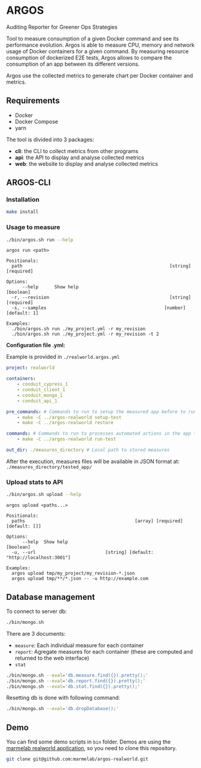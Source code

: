 # ARGOS

Auditing Reporter for Greener Ops Strategies

Tool to measure consumption of a given Docker command and see its performance evolution.
Argos is able to measure CPU, memory and network usage of Docker containers for a given command.
By measuring resource consumption of dockerized E2E tests, Argos allows to compare the consumption of an app between its different versions.

Argos use the collected metrics to generate chart per Docker container and metrics.

## Requirements

-   Docker
-   Docker Compose
-   yarn

The tool is divided into 3 packages:

-   **cli**: the CLI to collect metrics from other programs
-   **api**: the API to display and analyse collected metrics
-   **web**: the website to display and analyse collected metrics

## ARGOS-CLI

### Installation

```sh
make install
```

### Usage to measure

```sh
./bin/argos.sh run --help
```

```
argos run <path>

Positionals:
  path                                                       [string] [required]

Options:
      --help      Show help                                            [boolean]
  -r, --revision                                             [string] [required]
  -s, --samples                                            [number] [default: 1]

Examples:
  ./bin/argos.sh run ./my_project.yml -r my_revision
  ./bin/argos.sh run ./my_project.yml -r my_revision -t 2
```

**Configuration file .yml:**

Example is provided in `./realworld.argos.yml`

```yml
project: realworld

containers:
    - conduit_cypress_1
    - conduit_client_1
    - conduit_mongo_1
    - conduit_api_1

pre_commands: # Commands to run to setup the measured app before to run the measures
    - make -C ../argos-realworld setup-test
    - make -C ../argos-realworld restore

commands: # Commands to run to processes automated actions in the app to be measured (ie : with cypress)
    - make -C ../argos-realworld run-test

out_dir: ./measures_directory # Local path to stored measures
```

After the execution, measures files will be available in JSON format at:
`./measures_directory/tested_app/`

### Upload stats to API

```sh
./bin/argos.sh upload --help
```

```
argos upload <paths...>

Positionals:
  paths                                         [array] [required] [default: []]

Options:
      --help  Show help                                                [boolean]
  -u, --url                          [string] [default: "http://localhost:3001"]

Examples:
  argos upload tmp/my_project/my_revision-*.json
  argos upload tmp/**/*.json -- -u http://example.com
```

## Database management

To connect to server db:

```sh
./bin/mongo.sh
```

There are 3 documents:

-   `measure`: Each individual measure for each container
-   `report`: Agregate measures for each container (these are computed and returned to the web interface)
-   `stat`

```sh
./bin/mongo.sh --eval='db.measure.find({}).pretty();'
./bin/mongo.sh --eval='db.report.find({}).pretty();'
./bin/mongo.sh --eval='db.stat.find({}).pretty();'
```

Resetting db is done with following command:

```sh
./bin/mongo.sh --eval='db.dropDatabase();'
```

## Demo

You can find some demo scripts in `bin` folder.
Demos are using the [marmelab realworld application](https://github.com/marmelab/argos-realworld), so you need to clone this repository.

```sh
git clone git@github.com:marmelab/argos-realworld.git
```
